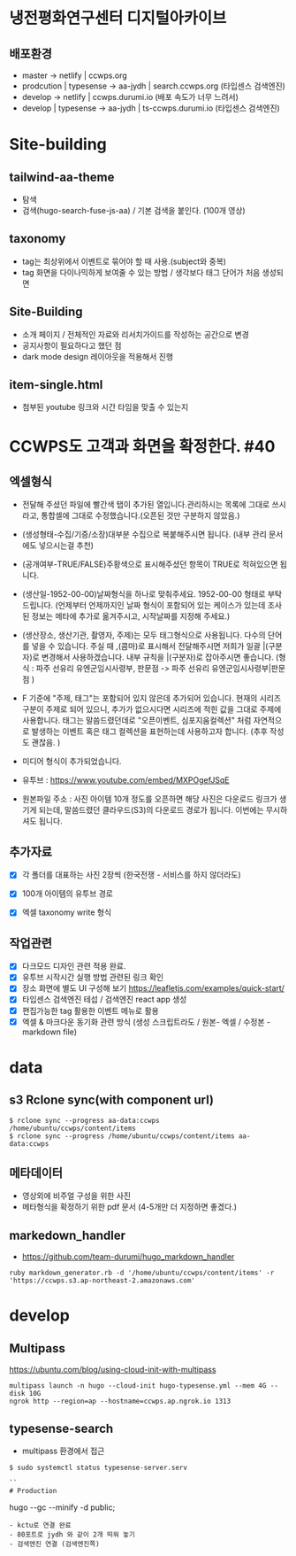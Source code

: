 # 냉전평화연구센터 디지털아카이브

## 배포환경

- master -> netlify | ccwps.org
- prodcution | typesense -> aa-jydh | search.ccwps.org (타입센스 검색엔진)
- develop -> netlify | ccwps.durumi.io (배포 속도가 너무 느려서)
- develop | typesense -> aa-jydh | ts-ccwps.durumi.io (타입센스 검색엔진)


# Site-building

## tailwind-aa-theme

- 탐색
- 검색(hugo-search-fuse-js-aa) / 기본 검색을 붙인다. (100개 영상)

## taxonomy
- tag는 최상위에서 이벤트로 묶어야 할 때 사용.(subject와 중복)
- tag 화면을 다이나믹하게 보여줄 수 있는 방법 / 생각보다 태그 단어가 처음 생성되면

## Site-Building

- 소개 페이지 / 전체적인 자료와 리서치가이드를 작성하는 공간으로 변경
- 공지사항이 필요하다고 했던 점
- dark mode design 레이아웃을 적용해서 진행

## item-single.html
- 첨부된 youtube 링크와 시간 타임을 맞출 수 있는지 


# CCWPS도 고객과 화면을 확정한다. #40

## 엑셀형식

- 전달해 주셨던 파일에 빨간색 탭이 추가된 열입니다.관리하시는 목록에 그대로 쓰시라고, 통합셀에 그대로 수정했습니다.(오픈된 것만 구분하지 않았음.)

- (생성형태-수집/기증/소장)대부분 수집으로 복붙해주시면 됩니다. (내부 관리 문서에도 넣으시는걸 추천)

- (공개여부-TRUE/FALSE)주황색으로 표시해주셨던 항목이 TRUE로 적혀있으면 됩니다. 

- (생산일-1952-00-00)날짜형식을 하나로 맞춰주세요. 1952-00-00 형태로 부탁드립니다. (언제부터 언제까지인 날짜 형식이 포함되어 있는 케이스가 있는데 조사된 정보는 메타에 추가로 옮겨주시고, 시작날짜를 지정해 주세요.)

- (생산장소, 생산기관, 촬영자, 주제)는 모두 태그형식으로 사용됩니다. 다수의 단어를 넣을 수 있습니다. 주실 때 ,(콤마)로 표시해서 전달해주시면 저희가 일괄 |(구분자)로 변경해서 사용하겠습니다. 내부 규칙을 |(구분자)로 잡아주시면 좋습니다. (형식 :  파주 선유리 유엔군임시사령부, 판문점 -> 파주 선유리 유엔군임시사령부|판문점 )

- F 기준에 "주제, 태그"는 포함되어 있지 않은데 추가되어 있습니다. 현재의 시리즈 구분이 주제로 되어 있으니, 추가가 없으시다면 시리즈에 적힌 값을 그대로 주제에 사용합니다. 태그는 말씀드렸던데로 "오픈이벤트, 심포지움컬렉션" 처럼 자연적으로 발생하는 이벤트 혹은 태그 컬렉션을 표현하는데 사용하고자 합니다. (추후 작성도 괜찮음. )

- 미디어 형식이 추가되었습니다. 

- 유투브 : https://www.youtube.com/embed/MXPOgefJSqE 

- 원본파일 주소 : 사진 아이템 10개 정도를 오픈하면 해당 사진은 다운로드 링크가 생기게 되는데, 말씀드렸던 클라우드(S3)의 다운로드 경로가 됩니다. 이번에는 무시하셔도 됩니다.

## 추가자료
- [x] 각 폴더를 대표하는 사진 2장씩 (한국전쟁 - 서비스를 하지 않더라도)
- [x] 100개 아이템의 유투브 경로
- [x] 엑셀 taxonomy write 형식


## 작업관련
- [x] 다크모드 디자인 관련 적용 완료. 
- [x] 유투브 시작시간 실행 방법 관련된 링크 확인
- [x] 장소 화면에 별도 UI 구성해 보기 https://leafletjs.com/examples/quick-start/
- [x] 타입센스 검색엔진 테섭 / 검색엔진 react app 생성
- [x] 편집가능한 tag 활용한 이벤트 메뉴로 활용
- [x] 엑셀 & 마크다운 동기화 관련 방식 (생성 스크립트라도 / 원본- 엑셀 / 수정본 - markdown file)

# data

## s3 Rclone sync(with component url)
```
$ rclone sync --progress aa-data:ccwps /home/ubuntu/ccwps/content/items
$ rclone sync --progress /home/ubuntu/ccwps/content/items aa-data:ccwps
```
## 메타데이터
- 영상외에 비주얼 구성을 위한 사진
- 메타형식을 확정하기 위한 pdf 문서 (4-5개만 더 지정하면 좋겠다.)

## markedown_handler
- https://github.com/team-durumi/hugo_markdown_handler
```
ruby markdown_generator.rb -d '/home/ubuntu/ccwps/content/items' -r 'https://ccwps.s3.ap-northeast-2.amazonaws.com'
```

# develop

## Multipass

https://ubuntu.com/blog/using-cloud-init-with-multipass
```
multipass launch -n hugo --cloud-init hugo-typesense.yml --mem 4G --disk 10G
ngrok http --region=ap --hostname=ccwps.ap.ngrok.io 1313
```

## typesense-search
- multipass 환경에서 접근
```
$ sudo systemctl status typesense-server.serv 

``
# Production

```
hugo --gc --minify -d public;
```
- kctu로 연결 완료
- 80포트로 jydh 와 같이 2개 띄워 놓기
- 검색엔진 연결 (검색엔진쪽)